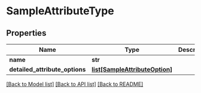 # SampleAttributeType

## Properties
Name | Type | Description | Notes
------------ | ------------- | ------------- | -------------
**name** | **str** |  | [optional] 
**detailed_attribute_options** | [**list[SampleAttributeOption]**](SampleAttributeOption.md) |  | [optional] 

[[Back to Model list]](../README.md#documentation-for-models) [[Back to API list]](../README.md#documentation-for-api-endpoints) [[Back to README]](../README.md)

